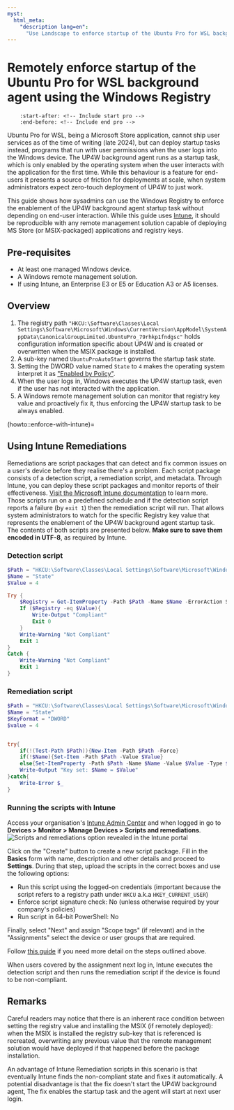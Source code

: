 ```yaml
---
myst:
  html_meta:
    "description lang=en":
      "Use Landscape to enforce startup of the Ubuntu Pro for WSL background agent to support zero-touch deployment at scale."
---
```


# Remotely enforce startup of the Ubuntu Pro for WSL background agent using the Windows Registry

```{include} ../includes/pro_content_notice.txt
    :start-after: <!-- Include start pro -->
    :end-before: <!-- Include end pro -->
```

Ubuntu Pro for WSL, being a Microsoft Store application, cannot ship user services as of the time of writing (late
2024), but can deploy startup tasks instead, programs that run with user permissions when the user logs into the
Windows device. The UP4W background agent runs as a startup task, which is only enabled by the
operating system when the user interacts with the application for the first time. While this behaviour is a feature for
end-users it presents a source of friction for deployments at scale, when system administrators expect zero-touch
deployment of UP4W to just work.

This guide shows how sysadmins can use the Windows Registry to enforce the enablement of the UP4W background agent
startup task without depending on end-user interaction. While this guide uses
[Intune](https://learn.microsoft.com/en-us/mem/intune/fundamentals/what-is-intune), it should be reproducible with any
remote management solution capable of deploying MS Store (or MSIX-packaged) applications and registry keys.

## Pre-requisites

- At least one managed Windows device.
- A Windows remote management solution.
- If using Intune, an Enterprise E3 or E5 or Education A3 or A5 licenses.

## Overview

1. The registry path `"HKCU:\Software\Classes\Local Settings\Software\Microsoft\Windows\CurrentVersion\AppModel\SystemAppData\CanonicalGroupLimited.UbuntuPro_79rhkp1fndgsc"`
   holds configuration information specific about UP4W and is created or overwritten when the MSIX package is
   installed.
2. A sub-key named `UbuntuProAutoStart` governs the startup task state.
3. Setting the DWORD value named `State` to `4` makes the operating system interpret it as
   ["Enabled by Policy"](https://learn.microsoft.com/en-us/uwp/api/windows.applicationmodel.startuptaskstate).
4. When the user logs in, Windows executes the UP4W startup task, even if the user has not interacted with the application.
5. A Windows remote management solution can monitor that registry key value and proactively fix it, thus enforcing the
   UP4W startup task to be always enabled.

(howto::enforce-with-intune)=
## Using Intune Remediations

Remediations are script packages that can detect and fix common issues on a user's device before they realise
there's a problem. Each script package consists of a detection script, a remediation script, and metadata. Through
Intune, you can deploy these script packages and monitor reports of their effectiveness.
[Visit the Microsoft Intune documentation](https://learn.microsoft.com/en-us/mem/intune/fundamentals/remediations)
to learn more. Those scripts run on a predefined schedule and if the detection script reports a failure (by
`exit 1`) then the remediation script will run. That allows system administrators to watch for the specific Registry
key value that represents the enablement of the UP4W background agent startup task. The contents of both scripts are
presented below. **Make sure to save them encoded in UTF-8**, as required by Intune.

### Detection script

```powershell
$Path = "HKCU:\Software\Classes\Local Settings\Software\Microsoft\Windows\CurrentVersion\AppModel\SystemAppData\CanonicalGroupLimited.UbuntuPro_79rhkp1fndgsc\UbuntuProAutoStart"
$Name = "State"
$Value = 4

Try {
    $Registry = Get-ItemProperty -Path $Path -Name $Name -ErrorAction Stop | Select-Object -ExpandProperty $Name
    If ($Registry -eq $Value){
        Write-Output "Compliant"
        Exit 0
    }
    Write-Warning "Not Compliant"
    Exit 1
}
Catch {
    Write-Warning "Not Compliant"
    Exit 1
}
```

### Remediation script

```powershell
$Path = "HKCU:\Software\Classes\Local Settings\Software\Microsoft\Windows\CurrentVersion\AppModel\SystemAppData\CanonicalGroupLimited.UbuntuPro_79rhkp1fndgsc\UbuntuProAutoStart"
$Name = "State"
$KeyFormat = "DWORD"
$value = 4


try{
    if(!(Test-Path $Path)){New-Item -Path $Path -Force}
    if(!$Name){Set-Item -Path $Path -Value $Value}
    else{Set-ItemProperty -Path $Path -Name $Name -Value $Value -Type $KeyFormat}
    Write-Output "Key set: $Name = $Value"
}catch{
    Write-Error $_
}

```

### Running the scripts with Intune

Access your organisation's [Intune Admin Center](https://intune.microsoft.com) and when logged in go to **Devices > Monitor > Manage Devices > Scripts and remediations**.
![Scripts and remediations option revealed in the Intune portal](./assets/intune-remediations.png)

Click on the "Create" button to create a new script package. Fill in the **Basics** form with name, description and other details and proceed to **Settings**.
During that step, upload the scripts in the correct boxes and use the following options:

- Run this script using the logged-on credentials (important because the script refers to a registry path under `HKCU`
  a.k.a `HKEY_CURRENT_USER`)
- Enforce script signature check: No (unless otherwise required by your company's policies)
- Run script in 64-bit PowerShell: No

Finally, select "Next" and assign "Scope tags" (if relevant) and in the "Assignments" select
the device or user groups that are required.

Follow [this guide](https://learn.microsoft.com/en-us/mem/intune/fundamentals/remediations#deploy-the-script-packages)
if you need more detail on the steps outlined above.

When users covered by the assignment next log in, Intune executes the detection script and then runs the remediation
script if the device is found to be non-compliant.

## Remarks

Careful readers may notice that there is an inherent race condition between setting the registry value and installing
the MSIX (if remotely deployed): when the MSIX is installed the registry sub-key that is referenced is recreated, overwriting any
previous value that the remote management solution would have deployed if that happened before the package installation.

An advantage of Intune Remediation scripts in this scenario is that eventually Intune finds the non-compliant
state and fixes it automatically. A potential disadvantage is that the fix doesn't start the UP4W background
agent, The fix enables the startup task and the agent will start at next user login.

